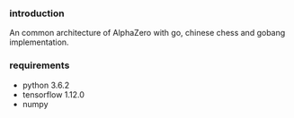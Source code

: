 ### introduction ###
An common architecture of AlphaZero with go, chinese chess and gobang implementation. 

### requirements ###
- python 3.6.2
- tensorflow 1.12.0
- numpy